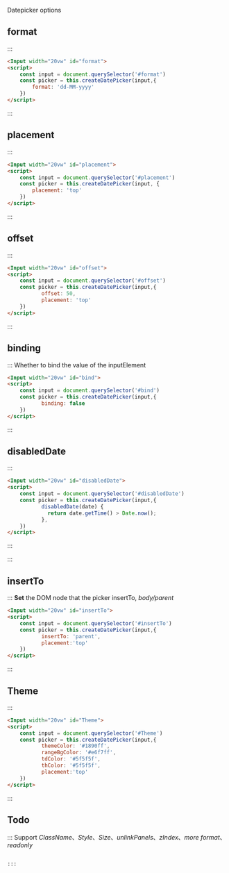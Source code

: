 Datepicker options 
##  format

::: 
```html
<Input width="20vw" id="format">
<script>
    const input = document.querySelector('#format')
    const picker = this.createDatePicker(input,{
        format: 'dd-MM-yyyy'
    })
</script>

```
:::


##  placement
::: 

```html
<Input width="20vw" id="placement">
<script>
    const input = document.querySelector('#placement')
    const picker = this.createDatePicker(input, {
        placement: 'top'
    })
</script>

```
:::


##  offset
::: 
```html
<Input width="20vw" id="offset">
<script>
    const input = document.querySelector('#offset')
    const picker = this.createDatePicker(input,{
           offset: 50,
           placement: 'top'
    })
</script>

```
:::


##  binding
::: Whether to bind the value of the inputElement
```html
<Input width="20vw" id="bind">
<script>
    const input = document.querySelector('#bind')
    const picker = this.createDatePicker(input,{
           binding: false
    })
</script>

```
:::

##  disabledDate
:::
```html
<Input width="20vw" id="disabledDate">
<script>
    const input = document.querySelector('#disabledDate')
    const picker = this.createDatePicker(input,{
           disabledDate(date) {
             return date.getTime() > Date.now();
           },
    })
</script>

```
:::

:::

##  insertTo
::: **Set** the DOM node that the picker insertTo, *body/parent*
```html 
<Input width="20vw" id="insertTo">
<script>
    const input = document.querySelector('#insertTo')
    const picker = this.createDatePicker(input,{
           insertTo: 'parent',
           placement:'top'   
    })
</script>

```
:::


##  Theme
:::
```html
<Input width="20vw" id="Theme">
<script>
    const input = document.querySelector('#Theme')
    const picker = this.createDatePicker(input,{
           themeColor: '#1890ff',
           rangeBgColor: '#e6f7ff',
           tdColor: '#5f5f5f',
           thColor: '#5f5f5f',
           placement:'top'
    })
</script>

```
:::

## Todo  
::: Support *ClassName*、*Style*、*Size*、*unlinkPanels*、*zIndex*、*more format*、*readonly* 
```html

:::
